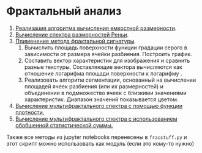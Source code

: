 # Фрактальный анализ

1. [Реализация алгоритма вычисления емкостной размерности](https://nbviewer.jupyter.org/github/kuparez/fractal_analysis/blob/master/capacitarian_dimension.ipynb).
2. [Вычисление спектра размерностей Реньи](https://nbviewer.jupyter.org/github/kuparez/fractal_analysis/blob/master/rényi_spec_dim.ipynb).
3. [Применение метода фрактальной сигнатуры](https://nbviewer.jupyter.org/github/kuparez/fractal_analysis/blob/master/fractal_signature.ipynb).
    1. Вычислить площадь поверхности функции градации серого в зависимости от размера ячейки разбиения. Построить график.
    2. Составить вектор характеристик для изображения и сравнить разные текстуры. Составляющие вектора вычисляются как отношение логарифма площади поверхности к логарифму .
    3. Реализовать алгоритм сегментации, основанный на вычислении площадей ячеек разбиения (или их размерностей) и объединении в подмножество ячеек с близкими значениями характеристик. Диапазон значений показывается цветом.
4. [Вычисление мультифрактального спектра с помощью функции плотности.](https://nbviewer.jupyter.org/github/kuparez/fractal_analysis/blob/master/multifractal%20specter%20with%20density%20function.ipynb)
5. [Вычисление мультифрактального спектра с использованием обобщенной статистической суммы.](https://nbviewer.jupyter.org/github/kuparez/fractal_analysis/blob/master/multifractal_spectre_with_stat_sum.ipynb)

Также все методы из jupyter notebooks перенесены в `fracstuff.py` и этот скрипт можно использовать как модуль (если это кому-то нужно)
